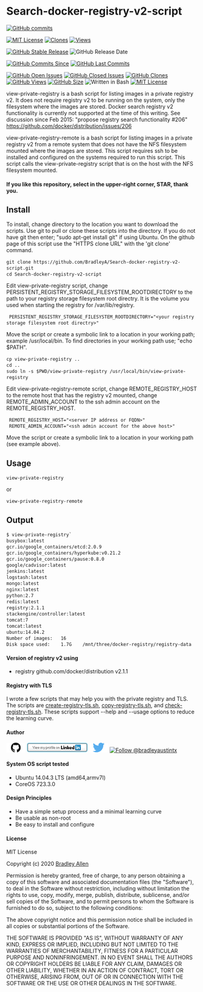 # Search-docker-registry-v2-script
[![GitHub commits](https://img.shields.io/github/commits-since/BradleyA/Search-docker-registry-v2-script/v2.2.svg)](https://github.com/BradleyA/Search-docker-registry-v2-script/commits/)

[![MIT License](http://img.shields.io/badge/License-MIT-red.png)](LICENSE)
[<img alt="Clones" src="https://img.shields.io/static/v1?label=Clones&message=190&color=blue">](images/clone.table.md)
[<img alt="Views" src="https://img.shields.io/static/v1?label=Views&message=3071&color=blue">](images/view.table.md)

[![GitHub Stable Release](https://img.shields.io/badge/Release-v2.2-blue.svg)](https://github.com/BradleyA/Search-docker-registry-v2-script/releases/tag/v2.2)
![GitHub Release Date](https://img.shields.io/github/release-date/BradleyA/Search-docker-registry-v2-script?color=blue)

[![GitHub Commits Since](https://img.shields.io/github/commits-since/BradleyA/Search-docker-registry-v2-script/3.1.1?color=orange)](https://github.com/BradleyA/Search-docker-registry-v2-script/commits/)
[![GitHub Last Commits](https://img.shields.io/github/last-commit/BradleyA/Search-docker-registry-v2-script.svg)](https://github.com/BradleyA/Search-docker-registry-v2-script/commits/)

[![GitHub Open Issues](https://img.shields.io/github/issues/BradleyA/Search-docker-registry-v2-script?color=purple)](https://github.com/BradleyA/Search-docker-registry-v2-script/issues?q=is%3Aopen+is%3Aissue)
[![GitHub Closed Issues](https://img.shields.io/github/issues-closed/BradleyA/Search-docker-registry-v2-script?color=purple)](https://github.com/BradleyA/Search-docker-registry-v2-script/issues?q=is%3Aclosed+is%3Aissue)
[<img alt="GitHub Clones" src="https://img.shields.io/static/v1?label=Clones&message=257&color=blueviolet">](https://github.com/BradleyA/Search-docker-registry-v2-script/blob/master/hooks/images/clone.table.md)
[<img alt="GitHub Views" src="https://img.shields.io/static/v1?label=Views&message=3488&color=blueviolet">](https://github.com/BradleyA/Search-docker-registry-v2-script/blob/master/hooks/images/view.table.md)
[![GitHub Size](https://img.shields.io/github/repo-size/BradleyA/Search-docker-registry-v2-script.svg)](https://github.com/BradleyA/Search-docker-registry-v2-script/)
![Written in Bash](https://img.shields.io/badge/written%20in-bash-blue.svg)
[![MIT License](http://img.shields.io/badge/License-MIT-blue.png)](LICENSE)


view-private-registry is a bash script for listing images in a private registry v2.  It does not require registry v2 to be running on the system, only the filesystem where the images are stored.  Docker search registry v2 functionality is currently not supported at the time of this writing. See discussion since Feb 2015: "propose registry search functionality #206" https://github.com/docker/distribution/issues/206

view-private-registry-remote is a bash script for listing images in a private registry v2 from a remote system that does not have the NFS filesystem mounted where the images are stored.  This script requires ssh to be installed and configured on the systems required to run this script.  This script calls the view-private-registry script that is on the host with the NFS filesystem mounted.
#### If you like this repository, select in the upper-right corner, STAR, thank you.

## Install
To install, change directory to the location you want to download the scripts.  Use git to pull or clone these scripts into the directory.  If you do not have git then enter; "sudo apt-get install git" if using Ubuntu.  On the github page of this script use the "HTTPS clone URL" with the 'git clone' command. 

    git clone https://github.com/BradleyA/Search-docker-registry-v2-script.git
    cd Search-docker-registry-v2-script

Edit view-private-registry script, change PERSISTENT_REGISTRY_STORAGE_FILESYSTEM_ROOTDIRECTORY to the path to your registry storage filesystem root directry.  It is the volume you used when starting the registry for /var/lib/registry.

     PERSISTENT_REGISTRY_STORAGE_FILESYSTEM_ROOTDIRECTORY="<your registry storage filesystem root directry>"

Move the script or create a symbolic link to a location in your working path; example /usr/local/bin. To find directories in your working path use; "echo $PATH".

    cp view-private-registry ..
    cd ..
    sudo ln -s $PWD/view-private-registry /usr/local/bin/view-private-registry
    
Edit view-private-registry-remote script, change REMOTE_REGISTRY_HOST to the remote host that has the registry v2 mounted, change REMOTE_ADMIN_ACCOUNT to the ssh admin account on the REMOTE_REGISTRY_HOST.  

     REMOTE_REGISTRY_HOST="<server IP address or FQDN>"
     REMOTE_ADMIN_ACCOUNT="<ssh admin account for the above host>"

Move the script or create a symbolic link to a location in your working path (see example above). 

## Usage

    view-private-registry
or

    view-private-registry-remote

## Output

    $ view-private-registry`
    busybox:latest
    gcr.io/google_containers/etcd:2.0.9
    gcr.io/google_containers/hyperkube:v0.21.2
    gcr.io/google_containers/pause:0.8.0
    google/cadvisor:latest
    jenkins:latest
    logstash:latest
    mongo:latest
    nginx:latest
    python:2.7
    redis:latest
    registry:2.1.1
    stackengine/controller:latest
    tomcat:7
    tomcat:latest
    ubuntu:14.04.2
    Number of images:   16
    Disk space used:    1.7G    /mnt/three/docker-registry/registry-data

#### Version of registry v2 using
 * registry github.com/docker/distribution v2.1.1
 
#### Registry with TLS
I wrote a few scripts that may help you with the private registry and TLS.  The scripts are [create-registry-tls.sh](https://github.com/BradleyA/docker-security-infrastructure/tree/master/docker-TLS#usage-9), [copy-registry-tls.sh](https://github.com/BradleyA/docker-security-infrastructure/tree/master/docker-TLS#usage-10), and [check-registry-tls.sh](https://github.com/BradleyA/docker-security-infrastructure/tree/master/docker-TLS#usage-11).   These scripts support --help and --usage options to reduce the learning curve.

#### Author
[<img id="github" src="images/github.png" width="50" a="https://github.com/BradleyA/">](https://github.com/BradleyA/)    [<img src="images/linkedin.png" style="max-width:100%;" >](https://www.linkedin.com/in/bradleyhallen) [<img id="twitter" src="images/twitter.png" width="50" a="twitter.com/bradleyaustintx/">](https://twitter.com/bradleyaustintx/)       <a href="https://twitter.com/intent/follow?screen_name=bradleyaustintx"> <img src="https://img.shields.io/twitter/follow/bradleyaustintx.svg?label=Follow%20@bradleyaustintx" alt="Follow @bradleyaustintx" />    </a>

#### System OS script tested
 * Ubuntu 14.04.3 LTS (amd64,armv7l)
 * CoreOS 723.3.0

#### Design Principles
 * Have a simple setup process and a minimal learning curve
 * Be usable as non-root
 * Be easy to install and configure

#### License
MIT License

Copyright (c) 2020 [Bradley Allen](https://www.linkedin.com/in/bradleyhallen)

Permission is hereby granted, free of charge, to any person obtaining a copy of this software and associated documentation files (the "Software"), to deal in the Software without restriction, including without limitation the rights to use, copy, modify, merge, publish, distribute, sublicense, and/or sell copies of the Software, and to permit persons to whom the Software is furnished to do so, subject to the following conditions:

The above copyright notice and this permission notice shall be included in all copies or substantial portions of the Software.

THE SOFTWARE IS PROVIDED "AS IS", WITHOUT WARRANTY OF ANY KIND, EXPRESS OR IMPLIED, INCLUDING BUT NOT LIMITED TO THE WARRANTIES OF MERCHANTABILITY, FITNESS FOR A PARTICULAR PURPOSE AND NONINFRINGEMENT. IN NO EVENT SHALL THE AUTHORS OR COPYRIGHT HOLDERS BE LIABLE FOR ANY CLAIM, DAMAGES OR OTHER LIABILITY, WHETHER IN AN ACTION OF CONTRACT, TORT OR OTHERWISE, ARISING FROM, OUT OF OR IN CONNECTION WITH THE SOFTWARE OR THE USE OR OTHER DEALINGS IN THE SOFTWARE.
